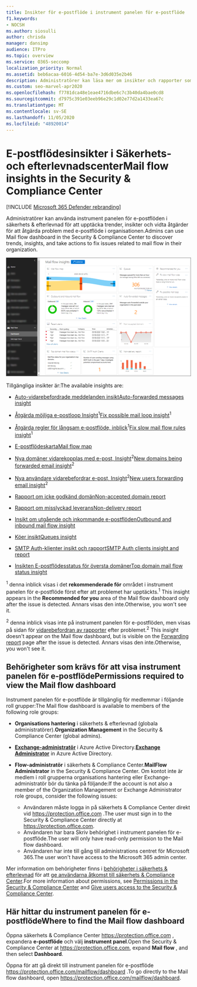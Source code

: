 ```yaml
---
title: Insikter för e-postflöde i instrument panelen för e-postflöde
f1.keywords:
- NOCSH
ms.author: siosulli
author: chrisda
manager: dansimp
audience: ITPro
ms.topic: overview
ms.service: O365-seccomp
localization_priority: Normal
ms.assetid: beb6acaa-6016-4d54-ba7e-3d6d035e2b46
description: Administratörer kan läsa mer om insikter och rapporter som är tillgängliga i instrument panelen för e-postflöde i säkerhets & Compliance Center.
ms.custom: seo-marvel-apr2020
ms.openlocfilehash: f7781dca48e1eae4716dbe6c7c3b40da4bae0cd8
ms.sourcegitcommit: d7975c391e03eeb96e29c1d02e77d2a1433ea67c
ms.translationtype: MT
ms.contentlocale: sv-SE
ms.lasthandoff: 11/05/2020
ms.locfileid: "48920014"
---
```

# <a name="mail-flow-insights-in-the-security--compliance-center"></a><span data-ttu-id="79862-103">E-postflödesinsikter i Säkerhets- och efterlevnadscenter</span><span class="sxs-lookup"><span data-stu-id="79862-103">Mail flow insights in the Security & Compliance Center</span></span>

[!INCLUDE [Microsoft 365 Defender rebranding](../includes/microsoft-defender-for-office.md)]


<span data-ttu-id="79862-104">Administratörer kan använda instrument panelen för e-postflöden i säkerhets & efterlevnad för att upptäcka trender, insikter och vidta åtgärder för att åtgärda problem med e-postflöde i organisationen.</span><span class="sxs-lookup"><span data-stu-id="79862-104">Admins can use Mail flow dashboard in the Security & Compliance Center to discover trends, insights, and take actions to fix issues related to mail flow in their organization.</span></span>

![Instrument panelen för e-postflöde i säkerhets & efterlevnad](../../media/mail-flow-dashboard-v2.png)

<span data-ttu-id="79862-106">Tillgängliga insikter är:</span><span class="sxs-lookup"><span data-stu-id="79862-106">The available insights are:</span></span>

- [<span data-ttu-id="79862-107">Auto-vidarebefordrade meddelanden insikt</span><span class="sxs-lookup"><span data-stu-id="79862-107">Auto-forwarded messages insight</span></span>](mfi-auto-forwarded-messages-report.md)

- <span data-ttu-id="79862-108">[Åtgärda möjliga e-postloop Insight](mfi-mail-loop-insight.md)<sup>1</sup></span><span class="sxs-lookup"><span data-stu-id="79862-108">[Fix possible mail loop insight](mfi-mail-loop-insight.md)<sup>1</sup></span></span>

- <span data-ttu-id="79862-109">[Åtgärda regler för långsam e-postflöde, inblick](mfi-slow-mail-flow-rules-insight.md)<sup>1</sup></span><span class="sxs-lookup"><span data-stu-id="79862-109">[Fix slow mail flow rules insight](mfi-slow-mail-flow-rules-insight.md)<sup>1</sup></span></span>

- [<span data-ttu-id="79862-110">E-postflödeskarta</span><span class="sxs-lookup"><span data-stu-id="79862-110">Mail flow map</span></span>](mfi-mail-flow-map-report.md)

- <span data-ttu-id="79862-111">[Nya domäner vidarekopplas med e-post, Insight](mfi-new-domains-being-forwarded-email.md)<sup>2</sup></span><span class="sxs-lookup"><span data-stu-id="79862-111">[New domains being forwarded email insight](mfi-new-domains-being-forwarded-email.md)<sup>2</sup></span></span>

- <span data-ttu-id="79862-112">[Nya användare vidarebefordrar e-post, Insight](mfi-new-users-forwarding-email.md)<sup>2</sup></span><span class="sxs-lookup"><span data-stu-id="79862-112">[New users forwarding email insight](mfi-new-users-forwarding-email.md)<sup>2</sup></span></span>

- [<span data-ttu-id="79862-113">Rapport om icke godkänd domän</span><span class="sxs-lookup"><span data-stu-id="79862-113">Non-accepted domain report</span></span>](mfi-non-accepted-domain-report.md)

- [<span data-ttu-id="79862-114">Rapport om misslyckad leverans</span><span class="sxs-lookup"><span data-stu-id="79862-114">Non-delivery report</span></span>](mfi-non-delivery-report.md)

- [<span data-ttu-id="79862-115">Insikt om utgående och inkommande e-postflöden</span><span class="sxs-lookup"><span data-stu-id="79862-115">Outbound and inbound mail flow insight</span></span>](mfi-outbound-and-inbound-mail-flow.md)

- [<span data-ttu-id="79862-116">Köer insikt</span><span class="sxs-lookup"><span data-stu-id="79862-116">Queues insight</span></span>](mfi-queue-alerts-and-queues.md)

- [<span data-ttu-id="79862-117">SMTP Auth-klienter insikt och rapport</span><span class="sxs-lookup"><span data-stu-id="79862-117">SMTP Auth clients insight and report</span></span>](mfi-smtp-auth-clients-report.md)

- [<span data-ttu-id="79862-118">Insikten E-postflödesstatus för översta domäner</span><span class="sxs-lookup"><span data-stu-id="79862-118">Top domain mail flow status insight</span></span>](mfi-domain-mail-flow-status-insight.md)

<span data-ttu-id="79862-119"><sup>1</sup> denna inblick visas i det **rekommenderade för** området i instrument panelen för e-postflöde först efter att problemet har upptäckts.</span><span class="sxs-lookup"><span data-stu-id="79862-119"><sup>1</sup> This insight appears in the **Recommended for you** area of the Mail flow dashboard only after the issue is detected.</span></span> <span data-ttu-id="79862-120">Annars visas den inte.</span><span class="sxs-lookup"><span data-stu-id="79862-120">Otherwise, you won't see it.</span></span>

<span data-ttu-id="79862-121"><sup>2</sup> denna inblick visas inte på instrument panelen för e-postflöden, men visas på sidan för [vidarebefordran av rapporter](view-mail-flow-reports.md#forwarding-report) efter problemet.</span><span class="sxs-lookup"><span data-stu-id="79862-121"><sup>2</sup> This insight doesn't appear on the Mail flow dashboard, but is visible on the [Forwarding report](view-mail-flow-reports.md#forwarding-report) page after the issue is detected.</span></span> <span data-ttu-id="79862-122">Annars visas den inte.</span><span class="sxs-lookup"><span data-stu-id="79862-122">Otherwise, you won't see it.</span></span>

## <a name="permissions-required-to-view-the-mail-flow-dashboard"></a><span data-ttu-id="79862-123">Behörigheter som krävs för att visa instrument panelen för e-postflöde</span><span class="sxs-lookup"><span data-stu-id="79862-123">Permissions required to view the Mail flow dashboard</span></span>

<span data-ttu-id="79862-124">Instrument panelen för e-postflöde är tillgänglig för medlemmar i följande roll grupper:</span><span class="sxs-lookup"><span data-stu-id="79862-124">The Mail flow dashboard is available to members of the following role groups:</span></span>

- <span data-ttu-id="79862-125">**Organisations hantering** i säkerhets & efterlevnad (globala administratörer).</span><span class="sxs-lookup"><span data-stu-id="79862-125">**Organization Management** in the Security & Compliance Center (global admins).</span></span>

- <span data-ttu-id="79862-126">**[Exchange-administratör](https://docs.microsoft.com/azure/active-directory/users-groups-roles/directory-assign-admin-roles#exchange-administrator)** i Azure Active Directory.</span><span class="sxs-lookup"><span data-stu-id="79862-126">**[Exchange Administrator](https://docs.microsoft.com/azure/active-directory/users-groups-roles/directory-assign-admin-roles#exchange-administrator)** in Azure Active Directory.</span></span>

- <span data-ttu-id="79862-127">**Flow-administratör** i säkerhets & Compliance Center.</span><span class="sxs-lookup"><span data-stu-id="79862-127">**MailFlow Administrator** in the Security & Compliance Center.</span></span> <span data-ttu-id="79862-128">Om kontot inte är medlem i roll grupperna organisations hantering eller Exchange-administratör bör du tänka på följande:</span><span class="sxs-lookup"><span data-stu-id="79862-128">If the account is not also a member of the Organization Management or Exchange Administrator role groups, consider the following issues:</span></span>
  - <span data-ttu-id="79862-129">Användaren måste logga in på säkerhets & Compliance Center direkt vid <https://protection.office.com> .</span><span class="sxs-lookup"><span data-stu-id="79862-129">The user must sign in to the Security & Compliance Center directly at <https://protection.office.com>.</span></span>
  - <span data-ttu-id="79862-130">Användaren har bara Skriv behörighet i instrument panelen för e-postflöde.</span><span class="sxs-lookup"><span data-stu-id="79862-130">The user will only have read-only permission to the Mail flow dashboard.</span></span>
  - <span data-ttu-id="79862-131">Användaren har inte till gång till administrations centret för Microsoft 365.</span><span class="sxs-lookup"><span data-stu-id="79862-131">The user won't have access to the Microsoft 365 admin center.</span></span>

<span data-ttu-id="79862-132">Mer information om behörigheter finns i [behörigheter i säkerhets & efterlevnad](permissions-in-the-security-and-compliance-center.md) för att [ge användarna åtkomst till säkerhets & Compliance Center](grant-access-to-the-security-and-compliance-center.md).</span><span class="sxs-lookup"><span data-stu-id="79862-132">For more information about permissions, see [Permissions in the Security & Compliance Center](permissions-in-the-security-and-compliance-center.md) and [Give users access to the Security & Compliance Center](grant-access-to-the-security-and-compliance-center.md).</span></span>

## <a name="where-to-find-the-mail-flow-dashboard"></a><span data-ttu-id="79862-133">Här hittar du instrument panelen för e-postflöde</span><span class="sxs-lookup"><span data-stu-id="79862-133">Where to find the Mail flow dashboard</span></span>

<span data-ttu-id="79862-134">Öppna säkerhets & Compliance Center <https://protection.office.com> , expandera **e-postflöde** och välj **instrument panel**.</span><span class="sxs-lookup"><span data-stu-id="79862-134">Open the Security & Compliance Center at <https://protection.office.com>, expand **Mail flow** , and then select **Dashboard**.</span></span>

<span data-ttu-id="79862-135">Öppna för att gå direkt till instrument panelen för e-postflöde <https://protection.office.com/mailflow/dashboard> .</span><span class="sxs-lookup"><span data-stu-id="79862-135">To go directly to the Mail flow dashboard, open <https://protection.office.com/mailflow/dashboard>.</span></span>
